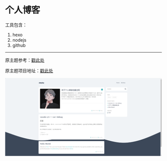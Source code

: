 # 个人博客

工具包含：
1. hexo
2. nodejs
3. github

---
原主题参考：[戳此处](https://linhong.me/)

原主题项目地址：[戳此处](https://github.com/lh1me/hexo-theme-aomori)

![样图示意](./images/1.jpg)